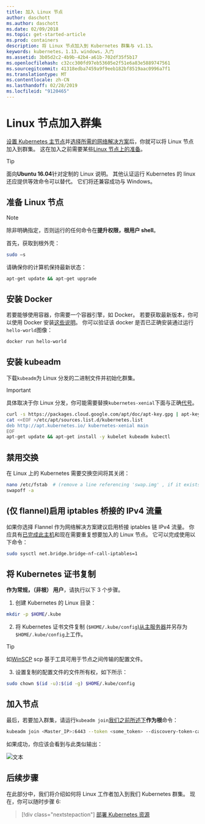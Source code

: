 ```yaml
---
title: 加入 Linux 节点
author: daschott
ms.author: daschott
ms.date: 02/09/2018
ms.topic: get-started-article
ms.prod: containers
description: 将 Linux 节点加入到 Kubernetes 群集与 v1.13。
keywords: kubernetes，1.13，windows，入门
ms.assetid: 3b05d2c2-4b9b-42b4-a61b-702df35f5b17
ms.openlocfilehash: c32cc300fd97eb53605e2f51e6a83e5889747561
ms.sourcegitcommit: 41318edba7459a9f9eeb182bf8519aac0996a7f1
ms.translationtype: MT
ms.contentlocale: zh-CN
ms.lasthandoff: 02/28/2019
ms.locfileid: "9120465"
---
```

# <a name="joining-linux-nodes-to-a-cluster"></a>Linux 节点加入群集

[设置 Kubernetes 主节点](creating-a-linux-master.md)并[选择所需的网络解决方案](network-topologies.md)后，你就可以将 Linux 节点加入到群集。 这在加入之前需要某些[Linux 节点上的准备](joining-linux-workers.md#preparing-a-linux-node)。
> [!tip]
> 面向**Ubuntu 16.04**针对定制的 Linux 说明。 其他认证运行 Kubernetes 的 linux 还应提供等效命令可以替代。 它们将还兼容成功与 Windows。

## <a name="preparing-a-linux-node"></a>准备 Linux 节点

> [!NOTE]
> 除非明确指定，否则运行的任何命令在**提升权限，根用户 shell**。

首先，获取到根外壳：

```bash
sudo –s
```

请确保你的计算机保持最新状态：

```bash
apt-get update && apt-get upgrade
```

## <a name="install-docker"></a>安装 Docker

若要能够使用容器，你需要一个容器引擎，如 Docker。 若要获取最新版本，你可以使用 Docker 安装[这些说明](https://docs.docker.com/install/linux/docker-ce/ubuntu/)。 你可以验证该 docker 是否已正确安装通过运行`hello-world`图像：

```bash
docker run hello-world
```

## <a name="install-kubeadm"></a>安装 kubeadm

下载`kubeadm`为 Linux 分发的二进制文件并初始化群集。

> [!Important]  
> 具体取决于你 Linux 分发，你可能需要替换`kubernetes-xenial`下面与正确[代号](https://wiki.ubuntu.com/Releases)。

``` bash
curl -s https://packages.cloud.google.com/apt/doc/apt-key.gpg | apt-key add -
cat <<EOF >/etc/apt/sources.list.d/kubernetes.list
deb http://apt.kubernetes.io/ kubernetes-xenial main
EOF
apt-get update && apt-get install -y kubelet kubeadm kubectl 
```

## <a name="disable-swap"></a>禁用交换

在 Linux 上的 Kubernetes 需要交换空间将其关闭：

``` bash
nano /etc/fstab  # (remove a line referencing 'swap.img' , if it exists)
swapoff -a
```

## <a name="flannel-only-enable-bridged-ipv4-traffic-to-iptables"></a>(仅 flannel)启用 iptables 桥接的 IPv4 流量

如果你选择 Flannel 作为网络解决方案建议启用桥接 iptables 链 IPv4 流量。 你应具有[已完成此主机](network-topologies.md#flannel-in-host-gateway-mode)和现在需要重复想要加入的 Linux 节点。 它可以完成使用以下命令：

``` bash
sudo sysctl net.bridge.bridge-nf-call-iptables=1
```

## <a name="copy-kubernetes-certificate"></a>将 Kubernetes 证书复制

**作为常规，（非根） 用户**，请执行以下 3 个步骤。

1. 创建 Kubernetes 的 Linux 目录：

```bash
mkdir -p $HOME/.kube
```

2. 将 Kubernetes 证书文件复制 (`$HOME/.kube/config`)[从主服务器](./creating-a-linux-master.md#collect-cluster-information)并另存为`$HOME/.kube/config`上工作。

> [!tip]
> 如[WinSCP](https://winscp.net/eng/download.php) scp 基于工具可用于节点之间传输的配置文件。

3. 设置复制的配置文件的文件所有权，如下所示：

``` bash
sudo chown $(id -u):$(id -g) $HOME/.kube/config
```

## <a name="joining-node"></a>加入节点

最后，若要加入群集，请运行`kubeadm join`[我们之前所述下](./creating-a-linux-master.md#initialize-master)**作为根**命令：

```bash
kubeadm join <Master_IP>:6443 --token <some_token> --discovery-token-ca-cert-hash <some_hash>
```

如果成功，你应该会看到与此类似输出：

![文本](./media/node-join.png)

## <a name="next-steps"></a>后续步骤

在此部分中，我们将介绍如何将 Linux 工作者加入到我们 Kubernetes 群集。 现在，你可以随时步骤 6:
> [!div class="nextstepaction"]
> [部署 Kubernetes 资源](./deploying-resources.md)